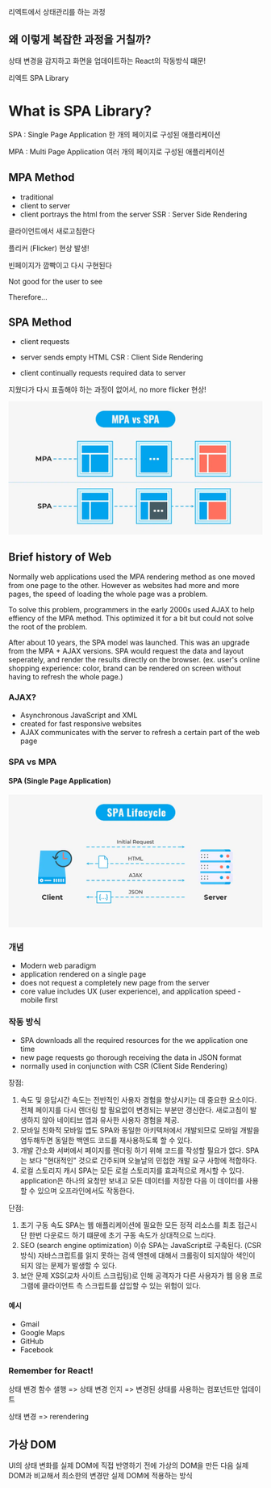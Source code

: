 리엑트에서 상태관리를 하는 과정
## 왜 이렇게 복잡한 과정을 거칠까?
상태 변경을 감지하고 화면을 업데이트하는 React의 작동방식 떄문!

리엑트
SPA Library

# What is SPA Library?
SPA
: Single Page Application
한 개의 페이지로 구성된 애플리케이션

MPA
: Multi Page Application
여러 개의 페이지로 구성된 애플리케이션

## MPA Method
- traditional 
- client to server
- client portrays the html from the server
SSR 
: Server Side Rendering

클라이언트에서 새로고침한다 

플리커 (Flicker) 현상 발생! 

빈페이지가 깜빡이고 다시 구현된다

Not good for the user to see

Therefore...

## SPA Method
- client requests
- server sends empty HTML
CSR 
: Client Side Rendering

- client continually requests required data to server 

지웠다가 다시 표출해야 하는 과정이 없어서, no more flicker 현상!

![MPA vs SPA](./images/image.png)
## Brief history of Web
Normally web applications used the MPA rendering method as one moved from one page to the other. However as websites had more and more pages, the speed of loading the whole page was a problem.

To solve this problem, programmers in the early 2000s used AJAX to help effiency of the MPA method. This optimized it for a bit but could not solve the root of the problem.

After about 10 years, the SPA model was launched. This was an upgrade from the MPA + AJAX versions. SPA would request the data and layout seperately, and render the results directly on the browser. (ex. user's online shopping experience: color, brand can be rendered on screen without having to refresh the whole page.)

### AJAX? 
- Asynchronous JavaScript and XML
- created for fast responsive websites
- AJAX communicates with the server to refresh a certain part of the web page

### SPA vs MPA
#### SPA (Single Page Application)
![SPA Lifecycle](./images/image-1.png)
### 개념
- Modern web paradigm
- application rendered on a single page
- does not request a completely new page from the server
- core value includes UX (user experience), and application speed - mobile first 

### 작동 방식
- SPA downloads all the required resources for the we application one time
- new page requests go thorough receiving the data in JSON format
- normally used in conjunction with CSR (Client Side Rendering)

장점:
1. 속도 및 응답시간
속도는 전반적인 사용자 경험을 향상시키는 데 중요한 요소이다.
전체 페이지를 다시 렌더링 할 필요없이 변경되는 부분만 갱신한다. 새로고침이 발생하지 않아 네이티브 앱과 유사한 사용자 경험을 제공.
2. 모바일 친화적
모바일 앱도 SPA와 동일한 아키텍처에서 개발되므로 모바일 개발을 염두해두면 동일한 백엔드 코드를 재사용하도록 할 수 있다.
3. 개발 간소화 
서버에서 페이지를 렌더링 하기 위해 코드를 작성할 필요가 없다. SPA는 보다 "현대적인" 것으로 간주되며 오늘날의 민첩한 개발 요구 사항에 적합하다.
4. 로컬 스토리지 캐시
SPA는 모든 로컬 스토리지를 효과적으로 캐시할 수 있다. application은 하나의 요청만 보내고 모든 데이터를 저장한 다음 이 데이터를 사용할 수 있으며 오프라인에서도 작동한다. 

단점: 
1. 초기 구동 속도
SPA는 웹 애플리케이션에 필요한 모든 정적 리소스를 최초 접근시 단 한번 다운로드 하기 떄문에 초기 구동 속도가 상대적으로 느리다.
2. SEO (search engine optimization) 이슈
SPA는 JavaScript로 구축된다. (CSR 방식) 자바스크립트를 읽지 못하는 검색 엔젠에 대해서 크롤링이 되지않아 색인이 되지 않는 문제가 발생할 수 있다.
3. 보안 문제
XSS(교차 사이트 스크립팅)로 인해 공격자가 다른 사용자가 웹 응용 프로그램에 클라이언트 측 스크립트를 삽입할 수 있는 위험이 있다.

#### 예시
- Gmail
- Google Maps
- GitHub
- Facebook




### Remember for React!
상태 밴경 함수 샐행 => 상태 변경 인지 => 변경된 상태를 사용하는 컴포넌트만 업데이트

상태 변경 => rerendering

## 가상 DOM
UI의 상태 변화를 실제 DOM에 직접 반영하기 전에 가상의 DOM을 만든 다음 실제 DOM과 비교해서 최소한의 변경만 실제 DOM에 적용하는 방식